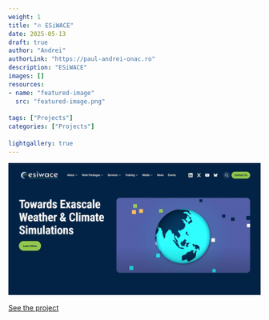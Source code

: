 ```yaml
---
weight: 1
title: "🔥 ESiWACE"
date: 2025-05-13
draft: true
author: "Andrei"
authorLink: "https://paul-andrei-onac.ro"
description: "ESiWACE"
images: []
resources:
- name: "featured-image"
  src: "featured-image.png"

tags: ["Projects"]
categories: ["Projects"]

lightgallery: true
---
```


![ESiWACE](./image.jpg)

[See the project](https://esiwace.eu/)
